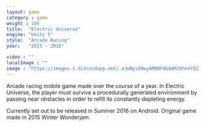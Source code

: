 ```yaml
---
layout: game
category : game
weight : 100
title:  "Electric Universe"
engine: "Unity 5"
style:  "Arcade Racing"
year:   "2015 - 2016"

video : ""
localImage : ""
image : "https://images-1.discordapp.net/.eJwNysENwyAMQNFdGAAMJhhnGYQIIqmSgoCequ5epP9u_ys-_Ra7OOdsY1fquEaq_ZBj1h5LlqXWcufYriFTfVScM6bzye85FAF7SwjbyjI5UOwN4MLekdtQG6UNOEOogwYDBNaRZV6T9QGNZo_a-VDlqxXx-wMHGifZ.rNQVx-Uus80jS-ll8ZNG8FBYSkk.jpg"
---
```

Arcade racing mobile game made over the course of a year. In Electric Universe, the player must survive a procedurally generated environment by passing near obstacles in order to refill its constantly depleting energy.

Currently set out to be released in Summer 2016 on Android.
Original game made in 2015 Winter Wonderjam.